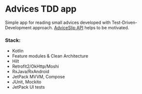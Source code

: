 # Advices TDD app

Simple app for reading small advices developed with Test-Driven-Development approach. [AdviceSlip API](https://api.adviceslip.com) helps to be motivated. 

### Stack:
- Kotlin
- Feature modules & Clean Architecture
- Hilt
- Retrofit2/OkHttp/Moshi
- RxJava/RxAndroid
- JetPack MVVM, Compose
- JUnit, Mockito
- JetPack UI tests
